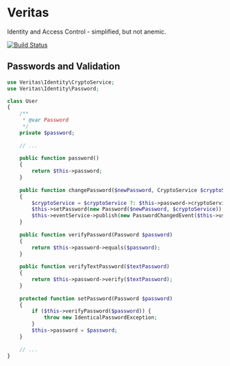 Veritas
=========

Identity and Access Control - simplified, but not anemic.

[![Build Status](https://travis-ci.org/texdc/Veritas.png?branch=master)](https://travis-ci.org/texdc/Veritas)

Passwords and Validation
------------------------

```php
use Veritas\Identity\CryptoService;
use Veritas\Identity\Password;

class User
{
    /**
     * @var Password
     */
    private $password;
    
    // ...
    
    public function password()
    {
        return $this->password;
    }
    
    public function changePassword($newPassword, CryptoService $cryptoService = null)
    {
        $cryptoService = $cryptoService ?: $this->password->cryptoService();
        $this->setPassword(new Password($newPassword, $cryptoService));
        $this->eventService->publish(new PasswordChangedEvent($this->userId));
    }
    
    public function verifyPassword(Password $password)
    {
        return $this->password->equals($password);
    }
    
    public function verifyTextPassword($textPassword)
    {
        return $this->password->verify($textPassword);
    }
    
    protected function setPassword(Password $password)
    {
        if ($this->verifyPassword($password)) {
            throw new IdenticalPasswordException;
        }
        $this->password = $password;
    }
    
    // ...
}
```
